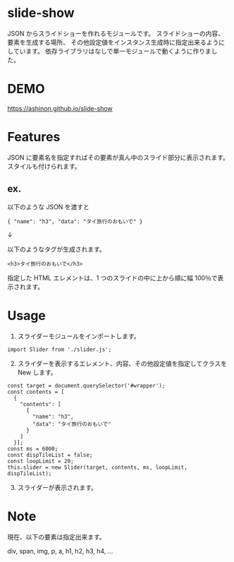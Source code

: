 # slide-show

JSON からスライドショーを作れるモジュールです。
スライドショーの内容、要素を生成する場所、
その他設定値をインスタンス生成時に指定出来るようにしています。
依存ライブラリはなしで単一モジュールで動くように作りました。

# DEMO

<https://ashinon.github.io/slide-show>

# Features

JSON に要素名を指定すればその要素が真ん中のスライド部分に表示されます。
スタイルも付けられます。

## ex.

以下のような JSON を渡すと

`{ "name": "h3", "data": "タイ旅行のおもいで" }`

↓

以下のようなタグが生成されます。

```html:sample
<h3>タイ旅行のおもいで</h3>
```

指定した HTML エレメントは、1 つのスライドの中に上から順に幅 100％で表示されます。

# Usage

1. スライダーモジュールをインポートします。

```
import Slider from './slider.js';
```

2. スライダーを表示するエレメント、内容、その他設定値を指定してクラスを New します。

```
const target = document.querySelector('#wrapper');
const contents = [
  {
    "contents": [
      {
        "name": "h3",
        "data": "タイ旅行のおもいで"
      }
    ]
  }];
const ms = 6000;
const dispTileList = false;
const loopLimit = 20;
this.slider = new Slider(target, contents, ms, loopLimit, dispTileList);
```

3. スライダーが表示されます。

# Note

現在、以下の要素は指定出来ます。

div, span, img, p, a, h1, h2, h3, h4, ...
